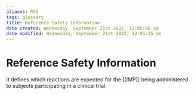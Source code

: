 ```yaml
---
aliases: RSI
tags: glossary 
title: Reference Safety Information
date created: Wednesday, September 21st 2022, 12:05:06 am
date modified: Wednesday, September 21st 2022, 12:05:25 am
---
```

# Reference Safety Information 

It defines which reactions are expected for the [[IMP]] being administered to subjects participating in a clinical trial.